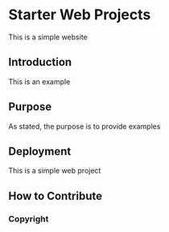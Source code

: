 # Starter Web Projects

This is a simple website

## Introduction

This is an example

## Purpose

As stated, the purpose is to provide examples

## Deployment

This is a simple web project

## How to Contribute

### Copyright

